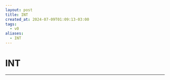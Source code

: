 ```yaml
---
layout: post
title: INT
created_at: 2024-07-09T01:09:13-03:00
tags:
  - v0
aliases:
  - INT
---
```

# INT
---

